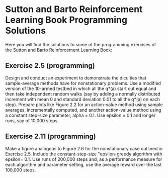 # Sutton and Barto Reinforcement Learning Book Programming Solutions
Here you will find the solutions to some of the programming exercises of the Sutton and Barto Reinforcement Learning Book:

## Exercise 2.5 (programming) 

Design and conduct an experiment to demonstrate the
diculties that sample-average methods have for nonstationary problems. Use a modified
version of the 10-armed testbed in which all the q*(a) start out equal and then take
independent random walks (say by adding a normally distributed increment with mean 0
and standard deviation 0.01 to all the q*(a) on each step). Prepare plots like Figure 2.2
for an action-value method using sample averages, incrementally computed, and another
action-value method using a constant step-size parameter, alpha = 0.1. Use epsilon = 0.1 and
longer runs, say of 10,000 steps.

## Exercise 2.11 (programming)

Make a figure analogous to Figure 2.6 for the nonstationary
case outlined in Exercise 2.5. Include the constant-step-size "epsilon-greedy algorithm with
epsilon= 0.1. Use runs of 200,000 steps and, as a performance measure for each algorithm and
parameter setting, use the average reward over the last 100,000 steps.






